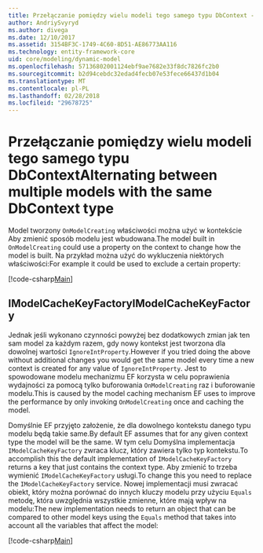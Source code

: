 ```yaml
---
title: Przełączanie pomiędzy wielu modeli tego samego typu DbContext - EF Core
author: AndriySvyryd
ms.author: divega
ms.date: 12/10/2017
ms.assetid: 3154BF3C-1749-4C60-8D51-AE86773AA116
ms.technology: entity-framework-core
uid: core/modeling/dynamic-model
ms.openlocfilehash: 57136802001124ebf9ae7682e33f8dc7826fc2b0
ms.sourcegitcommit: b2d94cebdc32edad4fecb07e53fece66437d1b04
ms.translationtype: MT
ms.contentlocale: pl-PL
ms.lasthandoff: 02/28/2018
ms.locfileid: "29678725"
---
```

# <a name="alternating-between-multiple-models-with-the-same-dbcontext-type"></a><span data-ttu-id="e4481-102">Przełączanie pomiędzy wielu modeli tego samego typu DbContext</span><span class="sxs-lookup"><span data-stu-id="e4481-102">Alternating between multiple models with the same DbContext type</span></span>

<span data-ttu-id="e4481-103">Model tworzony `OnModelCreating` właściwości można użyć w kontekście Aby zmienić sposób modelu jest wbudowana.</span><span class="sxs-lookup"><span data-stu-id="e4481-103">The model built in `OnModelCreating` could use a property on the context to change how the model is built.</span></span> <span data-ttu-id="e4481-104">Na przykład można użyć do wykluczenia niektórych właściwości:</span><span class="sxs-lookup"><span data-stu-id="e4481-104">For example it could be used to exclude a certain property:</span></span>

[!code-csharp[Main](../../../samples/core/DynamicModel/DynamicContext.cs?name=Class)]

## <a name="imodelcachekeyfactory"></a><span data-ttu-id="e4481-105">IModelCacheKeyFactory</span><span class="sxs-lookup"><span data-stu-id="e4481-105">IModelCacheKeyFactory</span></span>
<span data-ttu-id="e4481-106">Jednak jeśli wykonano czynności powyżej bez dodatkowych zmian jak ten sam model za każdym razem, gdy nowy kontekst jest tworzona dla dowolnej wartości `IgnoreIntProperty`.</span><span class="sxs-lookup"><span data-stu-id="e4481-106">However if you tried doing the above without additional changes you would get the same model every time a new context is created for any value of `IgnoreIntProperty`.</span></span> <span data-ttu-id="e4481-107">Jest to spowodowane modelu mechanizmu EF korzysta w celu poprawienia wydajności za pomocą tylko buforowania `OnModelCreating` raz i buforowanie modelu.</span><span class="sxs-lookup"><span data-stu-id="e4481-107">This is caused by the model caching mechanism EF uses to improve the performance by only invoking `OnModelCreating` once and caching the model.</span></span>

<span data-ttu-id="e4481-108">Domyślnie EF przyjęto założenie, że dla dowolnego kontekstu danego typu modelu będą takie same.</span><span class="sxs-lookup"><span data-stu-id="e4481-108">By default EF assumes that for any given context type the model will be the same.</span></span> <span data-ttu-id="e4481-109">W tym celu Domyślna implementacja `IModelCacheKeyFactory` zwraca klucz, który zawiera tylko typ kontekstu.</span><span class="sxs-lookup"><span data-stu-id="e4481-109">To accomplish this the default implementation of `IModelCacheKeyFactory` returns a key that just contains the context type.</span></span> <span data-ttu-id="e4481-110">Aby zmienić to trzeba wymienić `IModelCacheKeyFactory` usługi.</span><span class="sxs-lookup"><span data-stu-id="e4481-110">To change this you need to replace the `IModelCacheKeyFactory` service.</span></span> <span data-ttu-id="e4481-111">Nowej implementacji musi zwracać obiekt, który można porównać do innych kluczy modelu przy użyciu `Equals` metodę, która uwzględnia wszystkie zmienne, które mają wpływ na modelu:</span><span class="sxs-lookup"><span data-stu-id="e4481-111">The new implementation needs to return an object that can be compared to other model keys using the `Equals` method that takes into account all the variables that affect the model:</span></span>

[!code-csharp[Main](../../../samples/core/DynamicModel/DynamicModelCacheKeyFactory.cs?name=Class)]

